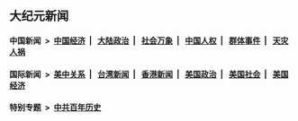 ## 大纪元新闻

#### 中国新闻 &nbsp;>&nbsp; [中国经济](indexes/ncid283/README.md?12191245) &nbsp;| &nbsp; [大陆政治](indexes/ncid277/README.md?12191245) &nbsp;| &nbsp; [社会万象](indexes/ncid282/README.md?12191245) &nbsp;| &nbsp; [中国人权](indexes/ncid278/README.md?12191245) &nbsp;| &nbsp; [群体事件](indexes/ncid279/README.md?12191245) &nbsp;| &nbsp; [天灾人祸](indexes/ncid280/README.md?12191245)

#### 国际新闻 &nbsp;>&nbsp; [美中关系](indexes/nf1412576/README.md?12191245) &nbsp;| &nbsp; [台湾新闻](indexes/ncid1349361/README.md?12191245) &nbsp;| &nbsp; [香港新闻](indexes/ncid1349362/README.md?12191245) &nbsp;| &nbsp; [美国政治](indexes/ncid1078159/README.md?12191245) &nbsp;| &nbsp; [美国社会](indexes/ncid1078160/README.md?12191245) &nbsp;| &nbsp; [美国经济](indexes/ncid1078158/README.md?12191245)

#### 特别专题 &nbsp;>&nbsp; [中共百年历史](https://github.com/epoch-news/epoch-special/blob/master/README.md?12191245)  
